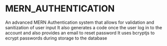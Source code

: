 # MERN_AUTHENTICATION
An advanced MERN Authentication system that allows for validation and sanitization of user input
It also generates a code once the user log in to the account and also provides an email to reset password
It uses bcryptjs to ecrypt passwords during storage to the database
